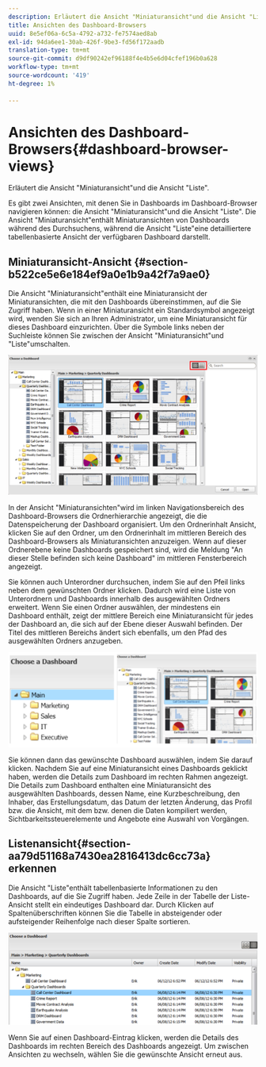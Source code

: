 ```yaml
---
description: Erläutert die Ansicht "Miniaturansicht"und die Ansicht "Liste".
title: Ansichten des Dashboard-Browsers
uuid: 8e5ef06a-6c5a-4792-a732-fe7574aed8ab
exl-id: 94da6ee1-30ab-426f-9be3-fd56f172aadb
translation-type: tm+mt
source-git-commit: d9df90242ef96188f4e4b5e6d04cfef196b0a628
workflow-type: tm+mt
source-wordcount: '419'
ht-degree: 1%

---
```


# Ansichten des Dashboard-Browsers{#dashboard-browser-views}

Erläutert die Ansicht &quot;Miniaturansicht&quot;und die Ansicht &quot;Liste&quot;.

Es gibt zwei Ansichten, mit denen Sie in Dashboards im Dashboard-Browser navigieren können: die Ansicht &quot;Miniaturansicht&quot;und die Ansicht &quot;Liste&quot;. Die Ansicht &quot;Miniaturansicht&quot;enthält Miniaturansichten von Dashboards während des Durchsuchens, während die Ansicht &quot;Liste&quot;eine detailliertere tabellenbasierte Ansicht der verfügbaren Dashboard darstellt.

## Miniaturansicht-Ansicht {#section-b522ce5e6e184ef9a0e1b9a42f7a9ae0}

Die Ansicht &quot;Miniaturansicht&quot;enthält eine Miniaturansicht der Miniaturansichten, die mit den Dashboards übereinstimmen, auf die Sie Zugriff haben. Wenn in einer Miniaturansicht ein Standardsymbol angezeigt wird, wenden Sie sich an Ihren Administrator, um eine Miniaturansicht für dieses Dashboard einzurichten. Über die Symbole links neben der Suchleiste können Sie zwischen der Ansicht &quot;Miniaturansicht&quot;und &quot;Liste&quot;umschalten.

![](assets/thumbnail.png)

In der Ansicht &quot;Miniaturansichten&quot;wird im linken Navigationsbereich des Dashboard-Browsers die Ordnerhierarchie angezeigt, die die Datenspeicherung der Dashboard organisiert. Um den Ordnerinhalt Ansicht, klicken Sie auf den Ordner, um den Ordnerinhalt im mittleren Bereich des Dashboard-Browsers als Miniaturansichten anzuzeigen. Wenn auf dieser Ordnerebene keine Dashboards gespeichert sind, wird die Meldung &quot;An dieser Stelle befinden sich keine Dashboard&quot; im mittleren Fensterbereich angezeigt.

Sie können auch Unterordner durchsuchen, indem Sie auf den Pfeil links neben dem gewünschten Ordner klicken. Dadurch wird eine Liste von Unterordnern und Dashboards innerhalb des ausgewählten Ordners erweitert. Wenn Sie einen Ordner auswählen, der mindestens ein Dashboard enthält, zeigt der mittlere Bereich eine Miniaturansicht für jedes der Dashboard an, die sich auf der Ebene dieser Auswahl befinden. Der Titel des mittleren Bereichs ändert sich ebenfalls, um den Pfad des ausgewählten Ordners anzugeben.

![](assets/choose_a_dashboard2.png)

Sie können dann das gewünschte Dashboard auswählen, indem Sie darauf klicken. Nachdem Sie auf eine Miniaturansicht eines Dashboards geklickt haben, werden die Details zum Dashboard im rechten Rahmen angezeigt. Die Details zum Dashboard enthalten eine Miniaturansicht des ausgewählten Dashboards, dessen Name, eine Kurzbeschreibung, den Inhaber, das Erstellungsdatum, das Datum der letzten Änderung, das Profil bzw. die Ansicht, mit dem bzw. denen die Daten kompiliert werden, Sichtbarkeitssteuerelemente und Angebote eine Auswahl von Vorgängen.

## Listenansicht{#section-aa79d51168a7430ea2816413dc6cc73a} erkennen 

Die Ansicht &quot;Liste&quot;enthält tabellenbasierte Informationen zu den Dashboards, auf die Sie Zugriff haben. Jede Zeile in der Tabelle der Liste-Ansicht stellt ein eindeutiges Dashboard dar. Durch Klicken auf Spaltenüberschriften können Sie die Tabelle in absteigender oder aufsteigender Reihenfolge nach dieser Spalte sortieren.

![](assets/list_view.png)

Wenn Sie auf einen Dashboard-Eintrag klicken, werden die Details des Dashboards im rechten Bereich des Dashboards angezeigt. Um zwischen Ansichten zu wechseln, wählen Sie die gewünschte Ansicht erneut aus.

